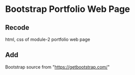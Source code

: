 # Bootstrap Portfolio Web Page
## Recode
html, css of module-2 portfolio web page
## Add
Bootstrap source from "https://getbootstrap.com/"
